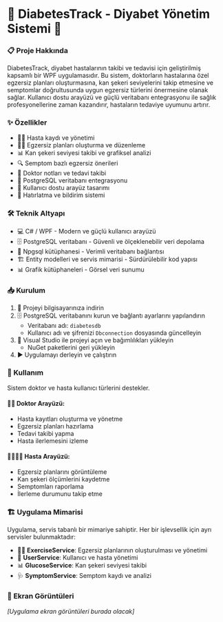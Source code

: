 # 💉 DiabetesTrack - Diyabet Yönetim Sistemi 💊

### 📋 Proje Hakkında
DiabetesTrack, diyabet hastalarının takibi ve tedavisi için geliştirilmiş kapsamlı bir WPF uygulamasıdır. Bu sistem, doktorların hastalarına özel egzersiz planları oluşturmasına, kan şekeri seviyelerini takip etmesine ve semptomlar doğrultusunda uygun egzersiz türlerini önermesine olanak sağlar. Kullanıcı dostu arayüzü ve güçlü veritabanı entegrasyonu ile sağlık profesyonellerine zaman kazandırır, hastaların tedaviye uyumunu artırır.

### ✨ Özellikler
- 👨‍⚕️ Hasta kaydı ve yönetimi
- 🏃‍♂️ Egzersiz planları oluşturma ve düzenleme
- 📊 Kan şekeri seviyesi takibi ve grafiksel analizi
- 🔍 Semptom bazlı egzersiz önerileri
- 📝 Doktor notları ve tedavi takibi
- 💾 PostgreSQL veritabanı entegrasyonu
- 📱 Kullanıcı dostu arayüz tasarımı
- 🔔 Hatırlatma ve bildirim sistemi

### 🛠️ Teknik Altyapı
- 💻 C# / WPF - Modern ve güçlü kullanıcı arayüzü
- 🗄️ PostgreSQL veritabanı - Güvenli ve ölçeklenebilir veri depolama
- 🔌 Npgsql kütüphanesi - Verimli veritabanı bağlantısı
- 🏗️ Entity modelleri ve servis mimarisi - Sürdürülebilir kod yapısı
- 📊 Grafik kütüphaneleri - Görsel veri sunumu

### 📥 Kurulum
1. 📂 Projeyi bilgisayarınıza indirin
2. 🗄️ PostgreSQL veritabanını kurun ve bağlantı ayarlarını yapılandırın
   - Veritabanı adı: `diabetesdb`
   - Kullanıcı adı ve şifrenizi `Dbconnection` dosyasında güncelleyin
3. 🧰 Visual Studio ile projeyi açın ve bağımlılıkları yükleyin
   - NuGet paketlerini geri yükleyin
4. ▶️ Uygulamayı derleyin ve çalıştırın

### 📱 Kullanım
Sistem doktor ve hasta kullanıcı türlerini destekler. 

#### 👨‍⚕️ Doktor Arayüzü:
- Hasta kayıtları oluşturma ve yönetme
- Egzersiz planları hazırlama
- Tedavi takibi yapma
- Hasta ilerlemesini izleme

#### 👨‍👩‍👧‍👦 Hasta Arayüzü:
- Egzersiz planlarını görüntüleme
- Kan şekeri ölçümlerini kaydetme
- Semptomları raporlama
- İlerleme durumunu takip etme

### 🏗️ Uygulama Mimarisi
Uygulama, servis tabanlı bir mimariye sahiptir. Her bir işlevsellik için ayrı servisler bulunmaktadır:
- 🏃‍♂️ **ExerciseService**: Egzersiz planlarının oluşturulması ve yönetimi
- 👥 **UserService**: Kullanıcı ve hasta yönetimi
- 📊 **GlucoseService**: Kan şekeri seviyesi takibi
- 🩺 **SymptomService**: Semptom kaydı ve analizi

### 📸 Ekran Görüntüleri
*[Uygulama ekran görüntüleri burada olacak]*
